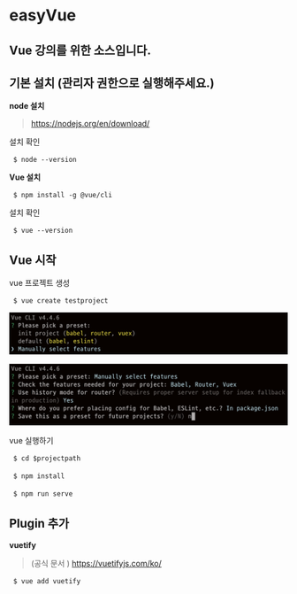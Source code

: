 # easyVue
Vue 강의를 위한 소스입니다.
----------------------

## 기본 설치 (관리자 권한으로 실행해주세요.)
**node 설치**

> https://nodejs.org/en/download/

설치 확인

```
 $ node --version
```

**Vue 설치**

```
 $ npm install -g @vue/cli
```

설치 확인

```
 $ vue --version
```

## Vue 시작

vue 프로젝트 생성

```
 $ vue create testproject
```

![첫번째 화면](./InitSet01.png)


![두번째 화면](./InitSet02.png)


vue 실행하기
```
 $ cd $projectpath

 $ npm install

 $ npm run serve
```

## Plugin 추가

**vuetify**

> (공식 문서 ) https://vuetifyjs.com/ko/ 
```
 $ vue add vuetify
```

